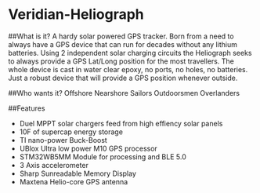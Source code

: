 # Veridian-Heliograph
##What is it?
A hardy solar powered GPS tracker. Born from a need to always have a GPS device that can run for decades without any lithium batteries.
Using 2 independent solar charging circuits the Heliograph seeks to always provide a GPS Lat/Long position for the most travellers.
The whole device is cast in water clear epoxy, no ports, no holes, no batteries. Just a robust device that will provide a GPS position whenever outside.

##Who wants it?
Offshore Nearshore Sailors
Outdoorsmen
Overlanders

##Features
- Duel MPPT solar chargers feed from high effiency solar panels
- 10F of supercap energy storage
- TI nano-power Buck-Boost
- UBlox Ultra low power M10 GPS processor
- STM32WB5MM Module for processing and BLE 5.0
- 3 Axis accelerometer
- Sharp Sunreadable Memory Display
- Maxtena Helio-core GPS antenna
